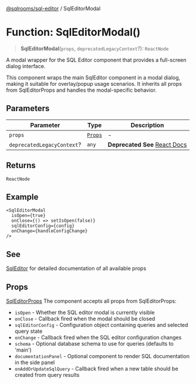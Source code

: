 [@sqlrooms/sql-editor](../index.md) / SqlEditorModal

# Function: SqlEditorModal()

> **SqlEditorModal**(`props`, `deprecatedLegacyContext`?): `ReactNode`

A modal wrapper for the SQL Editor component that provides a full-screen dialog interface.

This component wraps the main SqlEditor component in a modal dialog, making it suitable for
overlay/popup usage scenarios. It inherits all props from SqlEditorProps and handles the
modal-specific behavior.

## Parameters

| Parameter | Type | Description |
| ------ | ------ | ------ |
| `props` | [`Props`](../type-aliases/Props.md) | - |
| `deprecatedLegacyContext`? | `any` | **Deprecated** **See** [React Docs](https://legacy.reactjs.org/docs/legacy-context.html#referencing-context-in-lifecycle-methods) |

## Returns

`ReactNode`

## Example

```tsx
<SqlEditorModal
  isOpen={true}
  onClose={() => setIsOpen(false)}
  sqlEditorConfig={config}
  onChange={handleConfigChange}
/>
```

## See

[SqlEditor](SqlEditor.md) for detailed documentation of all available props

## Props

[SqlEditorProps](../type-aliases/Props.md)
The component accepts all props from SqlEditorProps:
- `isOpen` - Whether the SQL editor modal is currently visible
- `onClose` - Callback fired when the modal should be closed
- `sqlEditorConfig` - Configuration object containing queries and selected query state
- `onChange` - Callback fired when the SQL editor configuration changes
- `schema` - Optional database schema to use for queries (defaults to 'main')
- `documentationPanel` - Optional component to render SQL documentation in the side panel
- `onAddOrUpdateSqlQuery` - Callback fired when a new table should be created from query results
